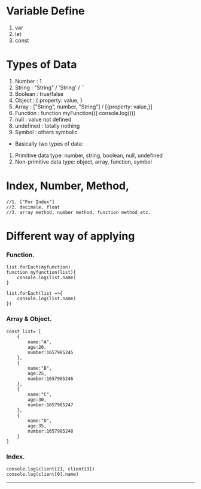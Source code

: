 
# Variable Define

1. var
2. let
3. const

# Types of Data

1. Number	: 1
2. String	: "String" / 'String' / ``
3. Boolean	: true/false
4. Object	: { property: value, }
5. Array	: ["String", number, "String"] / [{property: value,}]
6. Function	: function myFunction(){ console.log())}
7. null		: value not defined
8. undefined	: totally nothing
9. Symbol	: others symbolic

* Basically two types of data:

1. Primitive data type: number, string, boolean, null, undefined
2. Non-primitive data type: object, array, function, symbol

# Index, Number, Method, 

```
//1. ["For Index"]
//2. decimale, float
//3. array method, number method, function method etc.
```

# Different way of applying

### Function.

```
list.forEach(myfunction)
function myfunction(list){
	console.log(list.name)
}
```

```
list.forEach(list =>{
	console.log(list.name)
})
```

### Array & Object.

```
const list= [
    {
    	name:"A",
    	age:20,
    	number:1657985245
    },
    {
    	name:"B",
    	age:25,
    	number:1657985246
    },
    {
    	name:"C",
    	age:30,
    	number:1657985247
    },
    {
    	name:"D",
    	age:35,
    	number:1657985248
    }
]
```

### Index.

```
console.log(client[2], client[3])
console.log(client[0].name)
```

---

